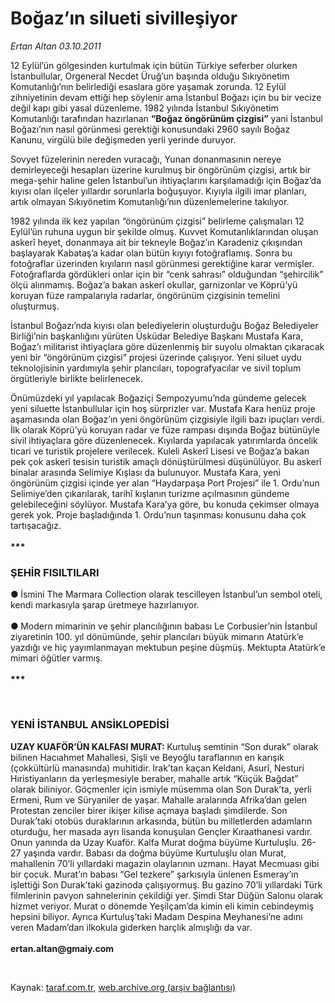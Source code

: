 # Boğaz’ın silueti sivilleşiyor

*Ertan Altan 03.10.2011*

<div class="yazi"><p>12 Eylül’ün gölgesinden kurtulmak için bütün Türkiye seferber olurken İstanbullular, Orgeneral Necdet Üruğ’un başında olduğu Sıkıyönetim Komutanlığı’nın belirlediği esaslara göre yaşamak zorunda. 12 Eylül zihniyetinin devam ettiği hep söylenir ama İstanbul Boğazı için bu bir vecize değil kapı gibi yasal düzenleme. 1982 yılında İstanbul Sıkıyönetim Komutanlığı tarafından hazırlanan <b>“Boğaz öngörünüm çizgisi”</b> yani İstanbul Boğazı’nın nasıl görünmesi gerektiği konusundaki 2960 sayılı Boğaz Kanunu, virgülü bile değişmeden yerli yerinde duruyor. </p>
<p>Sovyet füzelerinin nereden vuracağı, Yunan donanmasının nereye demirleyeceği hesapları üzerine kurulmuş bir öngörünüm çizgisi, artık bir mega-şehir haline gelen İstanbul’un ihtiyaçlarını karşılamadığı için Boğaz’da kıyısı olan ilçeler yıllardır sorunlarla boğuşuyor. Kıyıyla ilgili imar planları, artık olmayan Sıkıyönetim Komutanlığı’nın düzenlemelerine takılıyor. </p>
<p>1982 yılında ilk kez yapılan “öngörünüm çizgisi” belirleme çalışmaları 12 Eylül’ün ruhuna uygun bir şekilde olmuş. Kuvvet Komutanlıklarından oluşan askerî heyet, donanmaya ait bir tekneyle Boğaz’ın Karadeniz çıkışından başlayarak Kabataş’a kadar olan bütün kıyıyı fotoğraflamış. Sonra bu fotoğraflar üzerinden kıyıların nasıl görünmesi gerektiğine karar vermişler. Fotoğraflarda gördükleri onlar için bir “cenk sahrası” olduğundan “şehircilik” ölçü alınmamış. Boğaz’a bakan askerî okullar, garnizonlar ve Köprü’yü koruyan füze rampalarıyla radarlar, öngörünüm çizgisinin temelini oluşturmuş. </p>
<p>İstanbul Boğazı’nda kıyısı olan belediyelerin oluşturduğu Boğaz Belediyeler Birliği’nin başkanlığını yürüten Üsküdar Belediye Başkanı Mustafa Kara, Boğaz’ı militarist ihtiyaçlara göre düzenlenmiş bir suyolu olmaktan çıkaracak yeni bir “öngörünüm çizgisi” projesi üzerinde çalışıyor. Yeni siluet uydu teknolojisinin yardımıyla şehir plancıları, topografyacılar ve sivil toplum örgütleriyle birlikte belirlenecek. </p>
<p>Önümüzdeki yıl yapılacak Boğaziçi Sempozyumu’nda gündeme gelecek yeni siluette İstanbullular için hoş sürprizler var. Mustafa Kara henüz proje aşamasında olan Boğaz’ın yeni öngörünüm çizgisiyle ilgili bazı ipuçları verdi. İlk olarak Köprü’yü koruyan radar ve füze rampası dışında Boğaz bütünüyle sivil ihtiyaçlara göre düzenlenecek. Kıyılarda yapılacak yatırımlarda öncelik ticari ve turistik projelere verilecek. Kuleli Askerî Lisesi ve Boğaz’a bakan pek çok askerî tesisin turistik amaçlı dönüştürülmesi düşünülüyor. Bu askerî binalar arasında Selimiye Kışlası da bulunuyor. Mustafa Kara, yeni öngörünüm çizgisi içinde yer alan “Haydarpaşa Port Projesi” ile 1. Ordu’nun Selimiye’den çıkarılarak, tarihî kışlanın turizme açılmasının gündeme gelebileceğini söylüyor. Mustafa Kara’ya göre, bu konuda çekimser olmaya gerek yok. Proje başladığında 1. Ordu’nun taşınması konusunu daha çok tartışacağız.  <br/><br/><b>***</b></p>
<h3>ŞEHİR FISILTILARI</h3>
<p><b>● </b>İsmini The Marmara Collection olarak tescilleyen İstanbul’un sembol oteli, kendi markasıyla şarap üretmeye hazırlanıyor.  <br/><br/><b>● </b>Modern mimarinin ve şehir plancılığının babası Le Corbusier’nin İstanbul ziyaretinin 100. yıl dönümünde, şehir plancıları büyük mimarın Atatürk’e yazdığı ve hiç yayımlanmayan mektubun peşine düşmüş. Mektupta Atatürk’e mimari öğütler varmış. <br/><br/><b>***</b></p>
<p><b> </b></p>
<h3>YENİ İSTANBUL ANSİKLOPEDİSİ</h3>
<p><b>UZAY KUAFÖR’ÜN KALFASI MURAT: </b>Kurtuluş semtinin “Son durak” olarak bilinen Hacıahmet Mahallesi, Şişli ve Beyoğlu taraflarının en karışık (çokkültürlü manasında) muhitidir.<b> </b>Irak’tan kaçan<b> </b>Keldani, Asurî, Nesturi Hıristiyanların da yerleşmesiyle beraber, mahalle artık “Küçük Bağdat” olarak biliniyor. Göçmenler için ismiyle müsemma olan Son Durak’ta, yerli Ermeni, Rum ve Süryaniler de yaşar. Mahalle aralarında Afrika’dan gelen Protestan zenciler birer ikişer kilise açmaya başladı şimdilerde. Son Durak’taki otobüs duraklarının arkasında, bütün bu milletlerden adamların oturduğu, her masada ayrı lisanda konuşulan Gençler Kıraathanesi vardır. Onun yanında da Uzay Kuaför. Kalfa Murat doğma büyüme Kurtuluşlu. 26-27 yaşında vardır. Babası da doğma büyüme Kurtuluşlu olan Murat, mahallenin 70’li yıllardaki magazin olaylarının uzmanı. Hayat Mecmuası gibi bir çocuk. Murat’ın babası “Gel tezkere” şarkısıyla ünlenen Esmeray’ın işlettiği Son Durak’taki gazinoda çalışıyormuş. Bu gazino 70’li yıllardaki Türk filmlerinin pavyon sahnelerinin çekildiği yer. Şimdi Star Düğün Salonu olarak hizmet veriyor. Murat o dönemde Yeşilçam’da kimin eli kimin cebindeymiş hepsini biliyor. Ayrıca Kurtuluş’taki Madam Despina Meyhanesi’ne adını veren Madam’dan ilkokula giderken harçlık almışlığı da var. <br/><br/><strong>ertan.altan@gmaiy.com</strong></p>
<p><b> </b></p>
</div>

Kaynak: [taraf.com.tr](http://www.taraf.com.tr/ertan-altan/makale-bogaz-in-silueti-sivillesiyor.htm), [web.archive.org (arşiv bağlantısı)](http://web.archive.org/web/20131107030234/http://www.taraf.com.tr/ertan-altan/makale-bogaz-in-silueti-sivillesiyor.htm)
